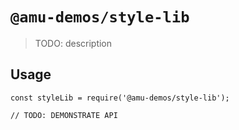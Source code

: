 # `@amu-demos/style-lib`

> TODO: description

## Usage

```
const styleLib = require('@amu-demos/style-lib');

// TODO: DEMONSTRATE API
```
